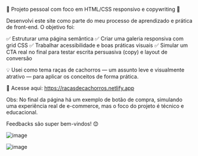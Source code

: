🚀 Projeto pessoal com foco em HTML/CSS responsivo e copywriting 🐾

Desenvolvi este site como parte do meu processo de aprendizado e prática de front-end. O objetivo foi:

✅ Estruturar uma página semântica
✅ Criar uma galeria responsiva com grid CSS
✅ Trabalhar acessibilidade e boas práticas visuais
✅ Simular um CTA real no final para testar escrita persuasiva (copy) e layout de conversão

💡 Usei como tema raças de cachorros — um assunto leve e visualmente atrativo — para aplicar os conceitos de forma prática.

🔗 Acesse aqui: https://racasdecachorros.netlify.app

Obs: No final da página há um exemplo de botão de compra, simulando uma experiência real de e-commerce, mas o foco do projeto é técnico e educacional.

Feedbacks são super bem-vindos! 😊

![image](https://github.com/user-attachments/assets/d3d8ba08-5155-4730-a053-71b430587db7)



![image](https://github.com/user-attachments/assets/66adbbd8-4cb4-4203-9f08-4c0c5317d678)




